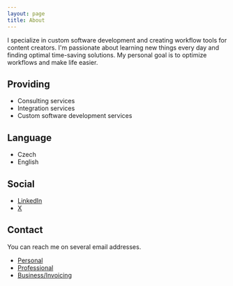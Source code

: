 ```yaml
---
layout: page
title: About
---
```


I specialize in custom software development and creating workflow tools for content creators. I'm passionate about learning new things every day and finding optimal time-saving solutions. My personal goal is to optimize workflows and make life easier.

## Providing

* Consulting services
* Integration services
* Custom software development services

## Language

* Czech
* English

## Social

* [LinkedIn](https://www.linkedin.com/in/ondrejvanka/)
* [X](https://x.com/aknavj)

## Contact

You can reach me on several email addresses.

* [Personal](mailto:ondravanka@gmail.com)
* [Professional](mailto:ondrej.vanka@proton.me)
* [Business/Invoicing](mailto:ondrej@vanka.net)
